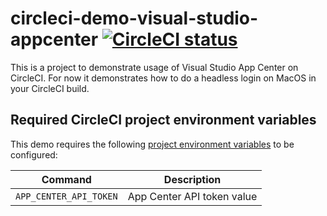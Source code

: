 # circleci-demo-visual-studio-appcenter [![CircleCI status](https://circleci.com/gh/lokst/circleci-demo-visual-studio-appcenter.svg "CircleCI status")](https://circleci.com/gh/lokst/circleci-demo-visual-studio-appcenter)
This is a project to demonstrate usage of Visual Studio App Center on CircleCI.
For now it demonstrates how to do a headless login on MacOS in your CircleCI build.

## Required CircleCI project environment variables
This demo requires the following [project environment variables](https://circleci.com/docs/2.0/env-vars/#setting-an-environment-variable-in-a-project) to be configured:

| Command                               | Description                                                    |
| ------------------------------------- | -------------------------------------------------------------- |
| `APP_CENTER_API_TOKEN` | App Center API token value |

